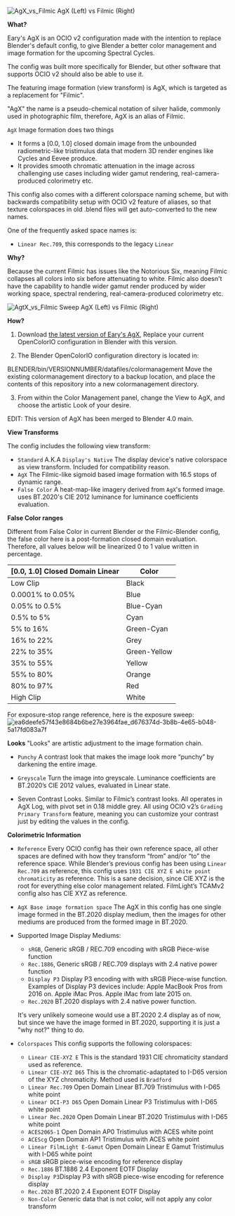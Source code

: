![AgX_vs_Filmic](https://user-images.githubusercontent.com/59176246/228416284-fe8e5a45-2dbb-4edf-bb36-52906c32a813.png)
AgX (Left) vs Filmic (Right)

**What?**


Eary's AgX is an OCIO v2 configuration made with the intention to replace Blender's default config, to give Blender a better color management and image formation for the upcoming Spectral Cycles.

The config was built more specifically for Blender, but other software that supports OCIO v2 should also be able to use it. 

The featuring image formation (view transform) is AgX, which is targeted as a replacement for "Filmic".

"AgX" the name is a pseudo-chemical notation of silver halide, commonly used in photographic film, therefore, AgX is an alias of Filmic.

`AgX` Image formation does two things
- It forms a [0.0, 1.0] closed domain image from the unbounded radiometric-like tristimulus data that modern 3D render engines like Cycles and Eevee produce. 
- It provides smooth chromatic attenuation in the image across challenging use cases including wider gamut rendering, real-camera-produced colorimetry etc.

This config also comes with a different colorspace naming scheme, but with backwards compatibility setup with OCIO v2 feature of aliases, so that texture colorspaces in old .blend files will get auto-converted to the new names. 

One of the frequently asked space names is:
- `Linear Rec.709`, this corresponds to the legacy `Linear`

**Why?**

Because the current Filmic has issues like the Notorious Six, meaning Filmic collapses all colors into six before attenuating to white. Filmic also doesn't have the capability to handle wider gamut render produced by wider working space, spectral rendering, real-camera-produced colorimetry etc. 

![AgtX_vs_Filmic Sweep](https://user-images.githubusercontent.com/59176246/228655449-0b9b5e7b-e962-400f-bfb5-56c104bc7cd9.png)
AgX (Left) vs Filmic (Right)

**How?**

1. Download [the latest version of Eary's AgX](https://codeload.github.com/EaryChow/AgX/zip/refs/heads/main), Replace your current OpenColorIO configuration in Blender with this version.

2. The Blender OpenColorIO configuration directory is located in:

  BLENDER/bin/VERSIONNUMBER/datafiles/colormanagement
  Move the existing colormanagement directory to a backup location, and place the contents of this repository into a new colormanagement directory.

3. From within the Color Management panel, change the View to AgX, and choose the artistic Look of your desire.

EDIT: This version of AgX has been merged to Blender 4.0 main.

**View Transforms**

The config includes the following view transform:
- `Standard` A.K.A `Display's Native` The display device's native colorspace as view transform. Included for compatibility reason.
- `AgX` The Filmic-like sigmoid based image formation with 16.5 stops of dynamic range.
- `False Color` A heat-map-like imagery derived from `AgX`'s formed image. uses BT.2020's CIE 2012 luminance for luminance coefficients evaluation. 

**False Color ranges**

Different from False Color in current Blender or the Filmic-Blender config, the false color here is a post-formation closed domain evaluation. Therefore, all values below will be linearized 0 to 1 value written in percentage.

[0.0, 1.0] Closed Domain Linear | Color 
---- | ---- 
Low Clip | Black 
0.0001% to 0.05% | Blue
0.05% to 0.5% | Blue-Cyan
0.5% to 5% | Cyan
5% to 16% | Green-Cyan
16% to 22% | Grey
22% to 35% | Green-Yellow
35% to 55% | Yellow
55% to 80% | Orange
80% to 97% | Red
High Clip | White

For exposure-stop range reference, here is the exposure sweep:
![ea6deefe57f43e8684b6be27e3964fae_d676374d-3b8b-4e65-b048-5a17fd083a7f](https://github.com/EaryChow/AgX/assets/59176246/da259308-5d6f-409b-bf5b-4bd4c8fd4ec3)


**Looks**
"Looks" are artistic adjustment to the image formation chain. 

- `Punchy` A contrast look that makes the image look more “punchy” by darkening the entire image.

- `Greyscale` Turn the image into greyscale. Luminance coefficients are BT.2020’s CIE 2012 values, evaluated in Linear state.

-  Seven Contrast Looks. Similar to Filmic’s contrast looks. All operates in AgX Log, with pivot set in 0.18 middle grey. All using OCIO v2’s `Grading Primary Transform` feature, meaning you can customize your contrast just by editing the values in the config.

**Colorimetric Information**

- `Reference` Every OCIO config has their own reference space, all other spaces are defined with how they transform “from” and/or “to” the reference space.  While Blender’s previous config has been using `Linear Rec.709` as reference, this config uses `1931 CIE XYZ E white point chromaticity` as reference. This is a sane decision, since CIE XYZ is the root for everything else color management related. FilmLight’s TCAMv2 config also has CIE XYZ as reference. 

- `AgX Base image formation space` The AgX in this config has one single image formed in the BT.2020 display medium, then the images for other mediums are produced from the formed image in BT.2020.

- Supported Image Display Mediums:

  - `sRGB`, Generic sRGB / REC.709 encoding with sRGB Piece-wise function
  - `Rec.1886`, Generic sRGB / REC.709 displays with 2.4 native power function
  - `Display P3` Display P3 encoding with with sRGB Piece-wise function. Examples of Display P3 devices include:
    Apple MacBook Pros from 2016 on.
    Apple iMac Pros.
    Apple iMac from late 2015 on.
  - `Rec.2020` BT.2020 displays with 2.4 native power function.

  It's very unlikely someone would use a BT.2020 2.4 display as of now, but since we have the image formed in BT.2020, supporting it is just a "why not?" thing to do.


 - `Colorspaces`
    This config supports the following colorspaces:
   - `Linear CIE-XYZ E` This is the standard 1931 CIE chromaticity standard used as reference.
   - `Linear CIE-XYZ D65` This is the chromatic-adaptated to I-D65 version of the XYZ chromaticity. Method used is `Bradford`
   - `Linear Rec.709` Open Domain Linear BT.709 Tristimulus with I-D65 white point
   - `Linear DCI-P3 D65` Open Domain Linear P3 Tristimulus with I-D65 white point
   - `Linear Rec.2020` Open Domain Linear BT.2020 Tristimulus with I-D65 white point
   - `ACES2065-1` Open Domain AP0 Tristimulus with ACES white point
   - `ACEScg` Open Domain AP1 Tristimulus with ACES white point
   - `Linear FilmLight E-Gamut` Open Domain Linear E Gamut Tristimulus with I-D65 white point
   - `sRGB` sRGB piece-wise encoding for reference display
   - `Rec.1886` BT.1886 2.4 Exponent EOTF Display
   - `Display P3`Display P3 with sRGB piece-wise encoding for reference display
   - `Rec.2020` BT.2020 2.4 Exponent EOTF Display
   - `Non-Color` Generic data that is not color, will not apply any color transform

